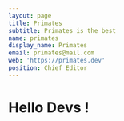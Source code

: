 ```yaml
---
layout: page
title: Primates
subtitle: Primates is the best
name: primates
display_name: Primates
email: primates@mail.com
web: 'https://primates.dev'
position: Chief Editor
---
```

# Hello Devs !
